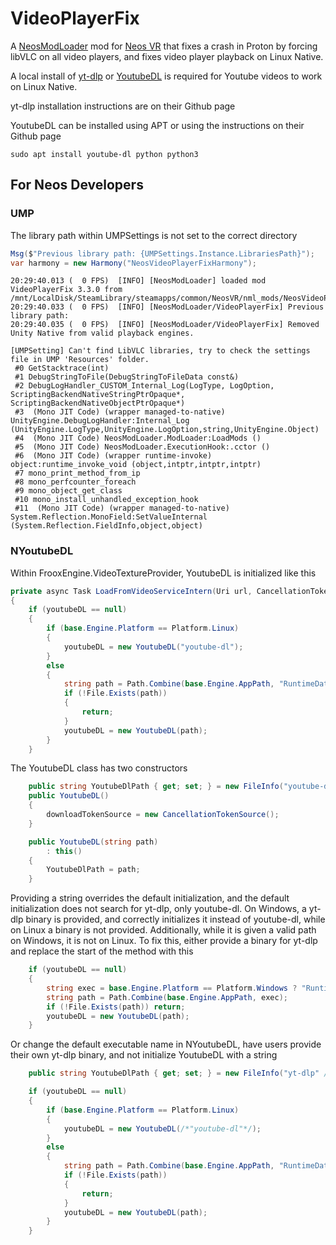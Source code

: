 # VideoPlayerFix

A [NeosModLoader](https://github.com/zkxs/NeosModLoader) mod for [Neos VR](https://neos.com/) that fixes a crash in Proton by forcing libVLC on all video players, and fixes video player playback on Linux Native.

A local install of [yt-dlp](https://github.com/yt-dlp/yt-dlp) or [YoutubeDL](https://github.com/ytdl-org/youtube-dl) is required for Youtube videos to work on Linux Native. 

yt-dlp installation instructions are on their Github page

YoutubeDL can be installed using APT or using the instructions on their Github page

```
sudo apt install youtube-dl python python3
```

## For Neos Developers

### UMP

The library path within UMPSettings is not set to the correct directory
```cs
Msg($"Previous library path: {UMPSettings.Instance.LibrariesPath}");
var harmony = new Harmony("NeosVideoPlayerFixHarmony");
```
```
20:29:40.013 (  0 FPS)	[INFO] [NeosModLoader] loaded mod VideoPlayerFix 3.3.0 from /mnt/LocalDisk/SteamLibrary/steamapps/common/NeosVR/nml_mods/NeosVideoPlayerFix.dll
20:29:40.033 (  0 FPS)	[INFO] [NeosModLoader/VideoPlayerFix] Previous library path: 
20:29:40.035 (  0 FPS)	[INFO] [NeosModLoader/VideoPlayerFix] Removed Unity Native from valid playback engines.
```
```
[UMPSetting] Can't find LibVLC libraries, try to check the settings file in UMP 'Resources' folder.
 #0 GetStacktrace(int)
 #1 DebugStringToFile(DebugStringToFileData const&)
 #2 DebugLogHandler_CUSTOM_Internal_Log(LogType, LogOption, ScriptingBackendNativeStringPtrOpaque*, ScriptingBackendNativeObjectPtrOpaque*)
 #3  (Mono JIT Code) (wrapper managed-to-native) UnityEngine.DebugLogHandler:Internal_Log (UnityEngine.LogType,UnityEngine.LogOption,string,UnityEngine.Object)
 #4  (Mono JIT Code) NeosModLoader.ModLoader:LoadMods ()
 #5  (Mono JIT Code) NeosModLoader.ExecutionHook:.cctor ()
 #6  (Mono JIT Code) (wrapper runtime-invoke) object:runtime_invoke_void (object,intptr,intptr,intptr)
 #7 mono_print_method_from_ip
 #8 mono_perfcounter_foreach
 #9 mono_object_get_class
 #10 mono_install_unhandled_exception_hook
 #11  (Mono JIT Code) (wrapper managed-to-native) System.Reflection.MonoField:SetValueInternal (System.Reflection.FieldInfo,object,object)
```

### NYoutubeDL

Within FrooxEngine.VideoTextureProvider, YoutubeDL is initialized like this
```cs
private async Task LoadFromVideoServiceIntern(Uri url, CancellationToken cancellationToken)
{
	if (youtubeDL == null)
	{
		if (base.Engine.Platform == Platform.Linux)
		{
			youtubeDL = new YoutubeDL("youtube-dl");
		}
		else
		{
			string path = Path.Combine(base.Engine.AppPath, "RuntimeData\\yt-dlp.exe");
			if (!File.Exists(path))
			{
				return;
			}
			youtubeDL = new YoutubeDL(path);
		}
	}
```
The YoutubeDL class has two constructors
```cs
	public string YoutubeDlPath { get; set; } = new FileInfo("youtube-dl").GetFullPath();
	public YoutubeDL()
	{
		downloadTokenSource = new CancellationTokenSource();
	}

	public YoutubeDL(string path)
		: this()
	{
		YoutubeDlPath = path;
	}
```
Providing a string overrides the default initialization, and the default initialization does not search for yt-dlp, only youtube-dl. On Windows, a yt-dlp binary is provided, and correctly initializes it instead of youtube-dl, while on Linux a binary is not provided. Additionally, while it is given a valid path on Windows, it is not on Linux. To fix this, either provide a binary for yt-dlp and replace the start of the method with this
```cs
    if (youtubeDL == null)
    {
        string exec = base.Engine.Platform == Platform.Windows ? "RuntimeData\\yt-dlp.exe" : "yt-dlp"; //put executible path here
        string path = Path.Combine(base.Engine.AppPath, exec);
        if (!File.Exists(path)) return;
        youtubeDL = new YoutubeDL(path);
    }
```
Or change the default executable name in NYoutubeDL, have users provide their own yt-dlp binary, and not initialize YoutubeDL with a string
```cs
	public string YoutubeDlPath { get; set; } = new FileInfo("yt-dlp" /*"youtube-dl"*/).GetFullPath();
```
```cs
	if (youtubeDL == null)
	{
		if (base.Engine.Platform == Platform.Linux)
		{
			youtubeDL = new YoutubeDL(/*"youtube-dl"*/);
		}
		else
		{
			string path = Path.Combine(base.Engine.AppPath, "RuntimeData\\yt-dlp.exe");
			if (!File.Exists(path))
			{
				return;
			}
			youtubeDL = new YoutubeDL(path);
		}
	}
```
